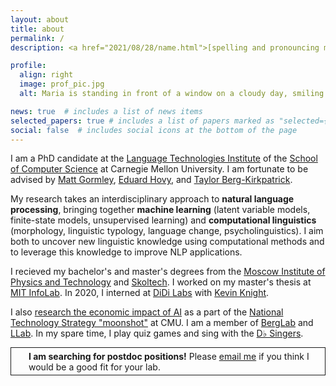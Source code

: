 ```yaml
---
layout: about
title: about
permalink: /
description: <a href="2021/08/28/name.html">[spelling and pronouncing my name]</a>

profile:
  align: right
  image: prof_pic.jpg
  alt: Maria is standing in front of a window on a cloudy day, smiling at the camera and folding her arms. She is wearing a pink shirt and a blue blazer.

news: true  # includes a list of news items
selected_papers: true # includes a list of papers marked as "selected={true}"
social: false  # includes social icons at the bottom of the page
---
```


<!-- <span class=badge style="color: var(--global-theme-color) !important; height: 2rem; margin-bottom: 0.5rem; margin-top: 0.5rem;">
  I am searching for postdoc positions! Please <a href="mailto:mryskina@cs.cmu.edu">email me</a> if you think I'd be a good fit for your lab.
</span>  -->

I am a PhD candidate at the [Language Technologies Institute](http://www.lti.cs.cmu.edu/) of the [School of Computer Science](http://www.scs.cmu.edu/) at Carnegie Mellon University. I am fortunate to be advised by [Matt Gormley](http://www.cs.cmu.edu/~mgormley/), [Eduard Hovy](http://www.cs.cmu.edu/~hovy/), and [Taylor Berg-Kirkpatrick](http://cseweb.ucsd.edu/~tberg/).

My research takes an interdisciplinary approach to **natural language processing**, bringing together **machine learning** (latent variable models, finite-state models, unsupervised learning) and **computational linguistics** (morphology, linguistic typology, language change, psycholinguistics). I aim both to uncover new linguistic knowledge using computational methods and to leverage this knowledge to improve NLP applications.

I recieved my bachelor's and master's degrees from the [Moscow Institute of Physics and Technology](https://mipt.ru/english/) and [Skoltech](http://www.skoltech.ru/en/). I worked on my master's thesis at [MIT InfoLab](https://groups.csail.mit.edu/infolab/). In 2020, I  interned at [DiDi Labs](https://www.didiglobal.com/science/ailabs) with [Kevin Knight](https://kevincrawfordknight.github.io/).

I also [research the economic impact of AI](https://engineering.cmu.edu/natl-tech-strategy/student-projects/ai.html) as a part of the [National Technology Strategy "moonshot"](https://engineering.cmu.edu/natl-tech-strategy/index.html) at CMU. I am a member of [BergLab](https://icebergnlp.github.io/) and [LLab](https://llab-cmu.github.io/). In my spare time, I play quiz games and sing with the [D♭ Singers](https://www.cmucsharp.com/).

<p style="padding: 0.3em 0.3em 0.3em 2em;background-color: var(--global-code-bg-color); border-width: 1px; border-style: solid; border-color: var(--global-text-color-light)"><b>I am searching for postdoc positions!</b> Please <a href="mailto:mryskina@cs.cmu.edu">email me</a> if you think I would be a good fit for your lab.</p> 
